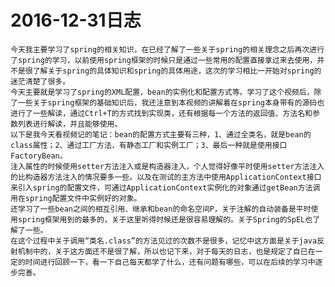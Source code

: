 # 2016-12-31日志
    今天我主要学习了spring的相关知识，在已经了解了一些关于spring的相关理念之后再次进行了spring的学习，以前使用spring框架的时候只是通过一些常用的配置直接拿过来去使用，并不是很了解关于spring的具体知识和spring的具体用途，这次的学习相比一开始对spring的迷茫清楚了很多。
    今天主要就是学习了spring的XML配置，bean的实例化和配置方式等。学习了这个视频后，除了一些关于spring框架的基础知识后，我还注意到本视频的讲解着在spring本身带有的源码也进行了一些解读，通过Ctrl+T的方式找到实现类，还有根据每一个方法的返回值、方法名和参数列表进行解读，并且能够使用。
    以下是我今天看视频记的笔记：bean的配置方式主要有三种，1、通过全类名，就是bean的class属性；2、通过工厂方法，有静态工厂和实例工厂；3、最后一种就是使用接口FactoryBean。
    注入属性的时候使用setter方法注入或是构造器注入，个人觉得好像平时使用setter方法注入的比构造器方法注入的情况要多一些。以及在测试的主方法中使用ApplicationContext接口来引入spring的配置文件，可通过ApplicationContext实例化的对象通过getBean方法调用在spring配置文件中实例好的对象。
    还学习了一些bean之间的相互引用、继承和bean的命名空间P，关于注解的自动装备是平时使用spring框架用到的最多的，关于这里听得时候还是很容易理解的。关于Spring的SpEL也了解了一些。
    在这个过程中关于调用“类名.class”的方法见过的次数不是很多，记忆中这方面是关于java反射机制中的，关于这方面还不是很了解，所以也记下来，对于每天的日志，也是规定了自已在一定的时间进行回顾一下，看一下自己每天都学了什么，还有问题有哪些，可以在后续的学习中逐步完善。